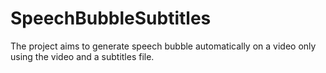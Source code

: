 # SpeechBubbleSubtitles
The project aims to generate speech bubble automatically on a video only using the video and a subtitles file.
